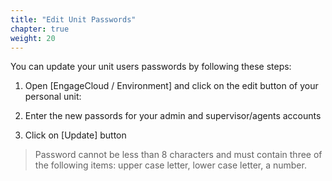 ```yaml
---
title: "Edit Unit Passwords"
chapter: true
weight: 20
---
```



You can update your unit users passwords by following these steps:

1. Open [EngageCloud / Environment] and click on the edit button of your personal unit:


2. Enter the new passords for your admin and supervisor/agents accounts

3. Click on [Update] button

> Password cannot be less than 8 characters and must contain three of the following items: upper case letter, lower case letter, a number.

